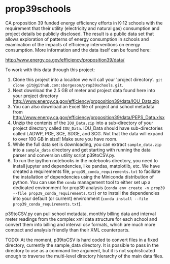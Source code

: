 # prop39schools
CA proposition 39 funded energy efficiency efforts in K-12 schools with the requirement that their utility (electricity and natural gas) consumption and project details be publicly disclosed. The result is a public data set that allows exploration of patterns of energy consumption in schools and examination of the impacts of efficiency interventions on energy consumption. More information and the data itself can be found here:

http://www.energy.ca.gov/efficiency/proposition39/data/

To work with this data through this project:

1. Clone this project into a locaiton we will call your 'project directory'. `git clone git@github.com:sborgeson/prop39schools.git`.
2. Next download the 2.5 GB of meter and project data found here into your project directory http://www.energy.ca.gov/efficiency/proposition39/data/IOU_Data.zip
3. You can also download an Excel file of project and school metadata from http://www.energy.ca.gov/efficiency/proposition39/data/PEPS_Data.xlsx
4. Unzip the contents of the `IOU_Data.zip` into a sub-directory of your project directory called `IOU_Data`. IOU_Data should have sub-directories called LADWP, PGE, SCE, SDGE, and SCG. Not that the data will expand to over 100 GB in size!! Make sure you have room.
5. While the full data set is downloading, you can extract `sample_data.zip` into a `sample_data` directory and get starting with running the data parser and conversion utility script p39toCSV.py.
6. To run the ipython notebooks in the notebooks directory, you need to install jupyter and dependencies, like pandas, matplotlib, etc. We have created a requirements file, `prop39_conda_requirements.txt` to faciliate the installation of dependencies using the Miniconda distribution of python. You can use the `conda` management tool to either set up a dedicated environment for prop39 analysis (`conda env create -n prop39 --file prop39_conda_requirements.txt`) or to install the dependencies into your default (or current) environment (`conda install --file prop39_conda_requirements.txt`).

p39toCSV.py can pull school metadata, monthly billing data and interval meter readings from the complex xml data structure for each school and convert them into billing and interval csv formats, which are much more compact and analysis friendly than their XML counterparts.

TODO: At the moment, p39toCSV is hard coded to convert files in a fixed directory, currently the sample_data directory. It is possible to pass in the directory to use as a command line argument, but it is not sophisticated enough to traverse the multi-level directory hierarchy of the main data files. 
